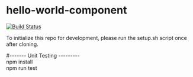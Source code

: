 # hello-world-component

[![Build Status](https://travis-ci.com/ucsd-cse112/hello-world-component.svg?token=X6tJshpf7AyWKnGHNntd&branch=master)](https://travis-ci.com/ucsd-cse112/hello-world-component)


To initialize this repo for development, please run the setup.sh script once
after cloning.


#------- Unit Testing ---------
<br />
npm install
<br />
npm run test
